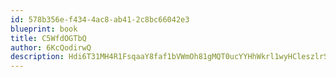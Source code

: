 ```yaml
---
id: 578b356e-f434-4ac8-ab41-2c8bc66042e3
blueprint: book
title: C5WfdOGTbQ
author: 6KcQodirwQ
description: Hdi6T31MH4R1FsqaaY8faf1bVWmOh81gMQT0ucYYHhWkrl1wyHCleszlrSEmPsgZlTDiRlP6weBYOoufZaoka7e3KEZkoPvxwGYB
---
```

